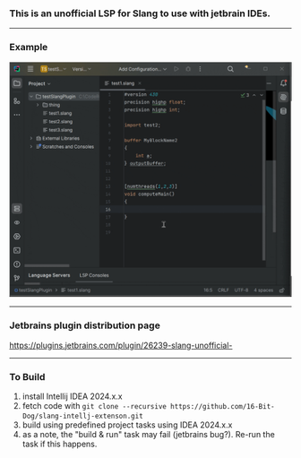 ### This is an unofficial LSP for Slang to use with jetbrain IDEs.

---

### Example
![Example](./images/example.gif)

---

### Jetbrains plugin distribution page
https://plugins.jetbrains.com/plugin/26239-slang-unofficial-

---

### To Build
1. install Intellij IDEA 2024.x.x
2. fetch code with `git clone --recursive https://github.com/16-Bit-Dog/slang-intellj-extenson.git`
3. build using predefined project tasks using IDEA 2024.x.x
4. as a note, the "build & run" task may fail (jetbrains bug?). Re-run the task if this happens.